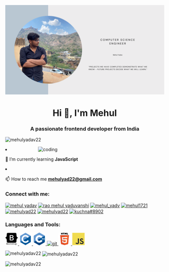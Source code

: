 ![logo](https://github.com/MehulYadav22/MehulYadav22/blob/main/2.png)
<h1 align="center">Hi 👋, I'm Mehul</h1>
<h3 align="center">A passionate frontend developer from India</h3>

<p align="left"> <img src="https://komarev.com/ghpvc/?username=mehulyadav22&label=Profile%20views&color=0e75b6&style=flat" alt="mehulyadav22" /> </p>
<img align="right"alt="coding"width="400"src="https://camo.githubusercontent.com/cae12fddd9d6982901d82580bdf321d81fb299141098ca1c2d4891870827bf17/68747470733a2f2f6d69726f2e6d656469756d2e636f6d2f6d61782f313336302f302a37513379765349765f7430696f4a2d5a2e676966"

- 🌱 I’m currently learning **JavaScript**

- 📫 How to reach me **mehulyad22@gmail.com**

<h3 align="left">Connect with me:</h3>
<p align="left">
<a href="https://linkedin.com/in/mehul yadav" target="blank"><img align="center" src="https://raw.githubusercontent.com/rahuldkjain/github-profile-readme-generator/master/src/images/icons/Social/linked-in-alt.svg" alt="mehul yadav" height="30" width="40" /></a>
<a href="https://fb.com/rao mehul yaduvanshi" target="blank"><img align="center" src="https://raw.githubusercontent.com/rahuldkjain/github-profile-readme-generator/master/src/images/icons/Social/facebook.svg" alt="rao mehul yaduvanshi" height="30" width="40" /></a>
<a href="https://instagram.com/mehul_yadv" target="blank"><img align="center" src="https://raw.githubusercontent.com/rahuldkjain/github-profile-readme-generator/master/src/images/icons/Social/instagram.svg" alt="mehul_yadv" height="30" width="40" /></a>
<a href="https://www.codechef.com/users/mehul1721" target="blank"><img align="center" src="https://cdn.jsdelivr.net/npm/simple-icons@3.1.0/icons/codechef.svg" alt="mehul1721" height="30" width="40" /></a>
<a href="https://www.leetcode.com/mehulyad22" target="blank"><img align="center" src="https://raw.githubusercontent.com/rahuldkjain/github-profile-readme-generator/master/src/images/icons/Social/leet-code.svg" alt="mehulyad22" height="30" width="40" /></a>
<a href="https://auth.geeksforgeeks.org/user/mehulyad22" target="blank"><img align="center" src="https://raw.githubusercontent.com/rahuldkjain/github-profile-readme-generator/master/src/images/icons/Social/geeks-for-geeks.svg" alt="mehulyad22" height="30" width="40" /></a>
<a href="https://discord.gg/kuchna#8902" target="blank"><img align="center" src="https://raw.githubusercontent.com/rahuldkjain/github-profile-readme-generator/master/src/images/icons/Social/discord.svg" alt="kuchna#8902" height="30" width="40" /></a>
</p>

<h3 align="left">Languages and Tools:</h3>
<p align="left"> <a href="https://getbootstrap.com" target="_blank" rel="noreferrer"> <img src="https://raw.githubusercontent.com/devicons/devicon/master/icons/bootstrap/bootstrap-plain-wordmark.svg" alt="bootstrap" width="40" height="40"/> </a> <a href="https://www.cprogramming.com/" target="_blank" rel="noreferrer"> <img src="https://raw.githubusercontent.com/devicons/devicon/master/icons/c/c-original.svg" alt="c" width="40" height="40"/> </a> <a href="https://www.w3schools.com/cpp/" target="_blank" rel="noreferrer"> <img src="https://raw.githubusercontent.com/devicons/devicon/master/icons/cplusplus/cplusplus-original.svg" alt="cplusplus" width="40" height="40"/> </a> <a href="https://git-scm.com/" target="_blank" rel="noreferrer"> <img src="https://www.vectorlogo.zone/logos/git-scm/git-scm-icon.svg" alt="git" width="40" height="40"/> </a> <a href="https://www.w3.org/html/" target="_blank" rel="noreferrer"> <img src="https://raw.githubusercontent.com/devicons/devicon/master/icons/html5/html5-original-wordmark.svg" alt="html5" width="40" height="40"/> </a> <a href="https://developer.mozilla.org/en-US/docs/Web/JavaScript" target="_blank" rel="noreferrer"> <img src="https://raw.githubusercontent.com/devicons/devicon/master/icons/javascript/javascript-original.svg" alt="javascript" width="40" height="40"/> </a> </p>

<p><img align="left" src="https://github-readme-stats.vercel.app/api/top-langs?username=mehulyadav22&show_icons=true&locale=en&layout=compact" alt="mehulyadav22" /></p>

<p>&nbsp;<img align="center" src="https://github-readme-stats.vercel.app/api?username=mehulyadav22&show_icons=true&locale=en" alt="mehulyadav22" /></p>

<p><img align="center" src="https://github-readme-streak-stats.herokuapp.com/?user=mehulyadav22&" alt="mehulyadav22" /></p>

